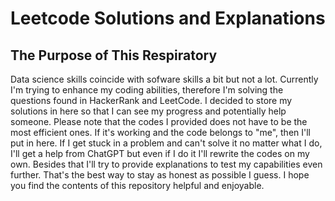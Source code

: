 # Leetcode Solutions and Explanations

## The Purpose of This Respiratory

Data science skills coincide with sofware skills a bit but not a lot. Currently I'm trying to enhance my coding abilities, therefore I'm solving the questions found in HackerRank and LeetCode. I decided to store my solutions in here so that I can see my progress and potentially help someone. Please note that the codes I provided does not have to be the most efficient ones. If it's working and the code belongs to "me", then I'll put in here. If I get stuck in a problem and can't solve it no matter what I do, I'll get a help from ChatGPT but even if I do it I'll rewrite the codes on my own. Besides that I'll try to provide explanations to test my capabilities even further. That's the best way to stay as honest as possible I guess. I hope you find the contents of this repository helpful and enjoyable.